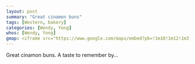 ```yaml
---
layout: post
summary: "Great cinamon buns"
tags: [Western, bakery]
categories: [Wendy, Yong]
whos: [Wendy, Yong]
gmap: <iframe src="https://www.google.com/maps/embed?pb=!1m18!1m12!1m3!1d7818.480444822472!2d104.91073252381523!3d11.534617900000077!2m3!1f0!2f0!3f0!3m2!1i1024!2i768!4f13.1!3m3!1m2!1s0x310951003c5be705%3A0x53c50e008727e6e2!2sThe%20Manna%20Cafe!5e0!3m2!1sen!2skh!4v1723693217543!5m2!1sen!2skh" width="600" height="450" style="border:0;" allowfullscreen="" loading="lazy" referrerpolicy="no-referrer-when-downgrade"></iframe>
---
```


Great cinamon buns. A taste to remember by...
